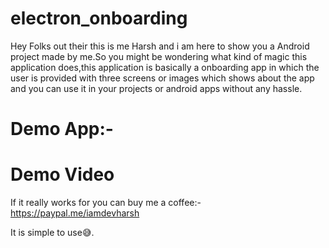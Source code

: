 # electron_onboarding

Hey Folks out their this is me Harsh and i am here to show you a Android project made by me.So you might be wondering what kind of magic this application does,this application is basically a onboarding app in which the user is provided with three screens or images which shows about the app and you can use it in your projects or android apps without any hassle.

# Demo App:-

# Demo Video


If it really works for you can buy me a coffee:-https://paypal.me/iamdevharsh

It is simple to use😅.

